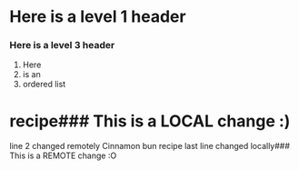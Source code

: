 # Here is a level 1 header
### Here is a level 3 header
1. Here
2. is an
3. ordered list

# recipe### This is a LOCAL change :)
line 2 changed remotely
Cinnamon bun recipe
last line changed locally### This is a REMOTE change :O
